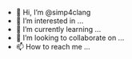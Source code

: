 - 👋 Hi, 
I’m @simp4clang
- 👀 I’m interested in ...
- 🌱 I’m currently learning ...
- 💞️ I’m looking to collaborate on ...
- 📫 How to reach me ...

<!---
simp4clang/simp4clang is a ✨ special ✨ repository because its `README.md` (this file) appears on your GitHub profile.
You can click the Preview link to take a look at your changes.
--->
